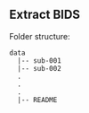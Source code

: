 ## Extract BIDS

Folder structure:

```
data
  |-- sub-001
  |-- sub-002 
  .
  .
  .
  |-- README
```